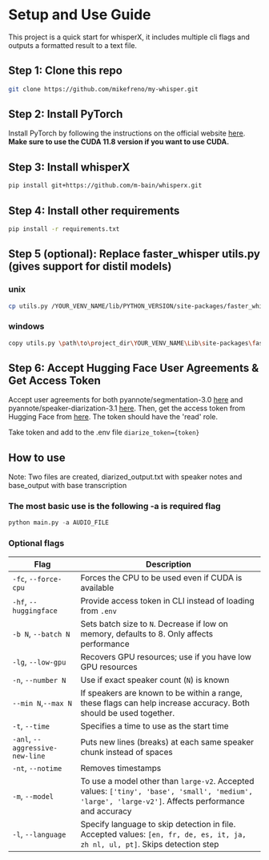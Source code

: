 # Setup and Use Guide

This project is a quick start for whisperX, it includes multiple cli flags and outputs a formatted result to a text file.

## Step 1: Clone this repo
```bash
git clone https://github.com/mikefreno/my-whisper.git
```

## Step 2: Install PyTorch

Install PyTorch by following the instructions on the official website [here](https://pytorch.org/get-started/locally/). **Make sure to use the CUDA 11.8 version if you want to use CUDA.**

## Step 3: Install whisperX
```bash
pip install git+https://github.com/m-bain/whisperx.git
```

## Step 4: Install other requirements
```bash
pip install -r requirements.txt
```

## Step 5 (optional): Replace faster_whisper utils.py (gives support for distil models)
### unix
```bash
cp utils.py /YOUR_VENV_NAME/lib/PYTHON_VERSION/site-packages/faster_whisper/utils.py
```

### windows
```bash
copy utils.py \path\to\project_dir\YOUR_VENV_NAME\Lib\site-packages\faster_whisper\utils.py
```

## Step 6: Accept Hugging Face User Agreements & Get Access Token

Accept user agreements for both pyannote/segmentation-3.0 [here](https://huggingface.co/pyannote/segmentation-3.0) and pyannote/speaker-diarization-3.1 [here](https://huggingface.co/pyannote/speaker-diarization-3.1). Then, get the access token from Hugging Face from [here](https://huggingface.co/settings/tokens). The token should have the 'read' role.

Take token and add to the .env file `diarize_token={token}`

## How to use

Note: Two files are created, diarized_output.txt with speaker notes and base_output with base transcription

### The most basic use is the following -a is required flag
```python
python main.py -a AUDIO_FILE
```

### Optional flags
| Flag | Description |
| --- | --- |
| `-fc`, `--force-cpu` | Forces the CPU to be used even if CUDA is available |
| `-hf`, `--huggingface` | Provide access token in CLI instead of loading from `.env` |
| `-b N`, `--batch N` | Sets batch size to `N`. Decrease if low on memory, defaults to 8. Only affects performance |
| `-lg`, `--low-gpu` | Recovers GPU resources; use if you have low GPU resources |
| `-n`, `--number N` | Use if exact speaker count (`N`) is known |
| `--min N`,`--max N` | If speakers are known to be within a range, these flags can help increase accuracy. Both should be used together. |
| `-t`, `--time` | Specifies a time to use as the start time |
| `-anl`, `--aggressive-new-line` | Puts new lines (breaks) at each same speaker chunk instead of spaces |
| `-nt`, `--notime` | Removes timestamps |
| `-m`, `--model` | To use a model other than `large-v2`. Accepted values: `['tiny', 'base', 'small', 'medium', 'large', 'large-v2']`. Affects performance and accuracy |
| `-l`, `--language` | Specify language to skip detection in file. Accepted values: `[en, fr, de, es, it, ja, zh nl, ul, pt]`. Skips detection step |
